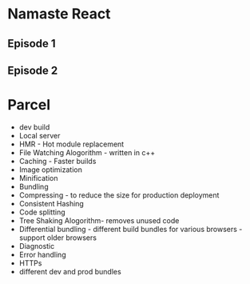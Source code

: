 # Namaste React

## Episode 1


## Episode 2

# Parcel
- dev build
- Local server
- HMR - Hot module replacement
- File Watching Alogorithm - written in c++
- Caching - Faster builds
- Image optimization
- Minification
- Bundling
- Compressing - to reduce the size for production deployment
- Consistent Hashing
- Code splitting
- Tree Shaking Alogorithm- removes unused code 
- Differential bundling - different build bundles for various browsers - support older browsers
- Diagnostic
- Error handling
- HTTPs
- different dev and prod bundles